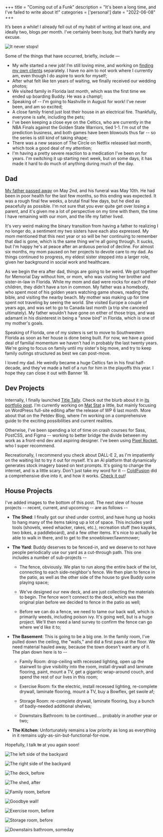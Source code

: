 +++
title = "Coming out of a Funk"
description = "It's been a long time, and I've failed to write about it!"
categories = ['personal']
date = "2022-06-08"
+++

It’s been a while! I already fell out of my habit of writing at least one, and ideally two, blogs per month. I’ve certainly been busy, but that’s hardly any excuse. 

<!--more-->

![It never stops!](https://images.pexels.com/photos/270949/pexels-photo-270949.jpeg?auto=compress&cs=tinysrgb&w=1260&h=750&dpr=2 'It never stops!')

Some of the things that have occurred, briefly, include —

* My wife started a new job! I’m still loving mine, and working on [finding my own clients](https://petrin.dev) separately. I have no aim to not work where I currently am, even though I do aspire to work for myself;
* After what felt like ten years of waiting, we finally received our wedding photos;
* We visited family in Florida last month, which was the first time we ended up boarding Buddy. He was a champ!;
* Speaking of -- I'm going to Nashville in August for work! I've never been, and am so excited;
* A close family friend just lost their house in an electrical fire. Thankfully, everyone is safe, including the pets;
* I've been keeping a close eye on the Celtics, who are currently in the NBA Finals against the Golden State Warriors, tied 1-1. I'm out of the prediction business, and both games have been blowouts thus far -- so the series is still kind of taking shape;
* There was a new season of The Circle on Netflix released last month, which took a good deal of my attention;
* I'm having a pretty severe reaction to a medication I've been on for years. I'm switching it up starting next week, but on some days, it has made it hard to do much of anything during much of the day.

## Dad

[My father passed away](https://www.providencejournal.com/obituaries/ppvp0205962) on May 2nd, and his funeral was May 10th. He had been in poor health for the last few months, so this ending was expected. It was a rough final few weeks, a brutal final few days, but he died as peacefully as possible. I'm not sure that you ever quite get over losing a parent, and it's given me a lot of perspective on my time with them, the time I have remaining with our mom, and the life my father lived.

It's very weird making the binary transition from having a father to realizing I no longer do, a sentiment my two sisters have each also expressed. My mom mentioned that this next year or so will be her continuing to remember that dad is gone, which is the same thing we're all going through. It sucks, but I'm happy he's at peace after an arduous period of decline. For almost six months, my mom paused on her projects to devote care to my dad. As things continued to progress, my eldest sister stepped into a larger role, given her background in social work and healthcare.

As we begin the era after dad, things are going to be weird. We got together for Memorial Day without him, or mom, who was visiting her brother and sister-in-law in Florida. While my mom and dad were rocks for each of their children, they didn't have a ton in common. My father was a homebody, who spent most of his golden years watching game shows, reading the bible, and visiting the nearby beach. My mother was making up for time spent not traveling by seeing the world. She visited Europe a couple of years ago, and was set to go to Canada last month (a trip she canceled ultimately). My father wouldn't have gone on either of those trips, and was adamant in his disinterest in being a "snow bird" in Florida, which is one of my mother's goals.

Speaking of Florida, one of my sisters is set to move to Southwestern Florida as soon as her house is done being built. For now, we have a good deal of familial momentum we haven't had in probably the last twenty years. We're going to focus on family until my sister's big move, and try to keep family outings structured as best we can post-move.

I loved my dad. He weirdly became a huge Celtics fan in his final half-decade, and they've made a hell of a run for him in the playoffs this year. I hope they can close it out with Banner 18.

## Dev Projects

Internally, I finally launched [Title Tally](https://titlely.netlify.app/). Check out the blurb about it in [its portfolio post](https://petr.in/portfolio/title-tally/). I'm currently working on [Mat Stat](https://petr.in/portfolio/mat-stat/) a little, but mainly focusing on WordPress full-site editing after the release of WP 6 last month. More about that on the Petdev Blog, where I'm working on a comprehensive guide to the exciting possibilities and current realities.

Otherwise, I've been spending a lot of time on crash courses for Sass, PostCSS, and Figma -- working to better bridge the divide between my work as a front-end dev and aspiring designer. I've been using [Pixel Rocket](https://www.youtube.com/channel/UCn07jnZoflIMSdGWUkRqzsQ), who I super recommend.

Recreationally, I recommend you check about DALL-E 2, as I'm impatiently on the waiting list to try it out for myself. It's an AI platform that dynamically generates stock imagery based on text prompts. It's going to change the internet, and is a little scary. Don't just take my word for it -- [ColdFusion](https://www.youtube.com/channel/UC4QZ_LsYcvcq7qOsOhpAX4A) did a comprehensive dive into it, and how it works. [Check it out](https://www.youtube.com/watch?v=U1cF9QCu1rQ)!

## House Projects

I've added images to the bottom of this post. The next slew of house projects -- recent, current, and upcoming -- are as follows --

* **The Shed**: I finally got our shed under control, and have hung up hooks to hang many of the items taking up a lot of space. This includes yard tools (shovels, weed whacker, rakes, etc.), recreation stuff (two kayaks, two bikes, a paddleboard), and a few other items. It's nice to actually be able to walk in there, and to get to the snowblower/lawnmower;

* **The Yard**: Buddy deserves to be fenced-in, and we deserve to not have people periodically use our yard as a cut-through path. This one includes a number of sub-projects --
    * The fence, obviously. We plan to run along the entire back of the lot, connecting to each side-neighbor's fence. We then plan to fence in the patio, as well as the other side of the house to give Buddy some playing space;

    * We've designed our new deck, and are just collecting the materials to begin. The fence won't connect to the deck, which was the original plan before we decided to fence in the patio as well;

    * Before we can do a fence, we need to tame our back wall, which is primarily weeds, including poison ivy. It's going well, but is a huge project. We'll then need a land survey to confirm the fence can go where we'd like it to;

* **The Basement**: This is going to be a big one. In the family room, I've pulled down the ceiling, the "walls," and did a first pass at the floor. We need material hauled away, because the town doesn't want any of it. The plan down here is to --

    * Family Room: drop-ceiling with recessed lighting, open up the stairwell to give visibility into the room, install drywall and laminate flooring, paint, mount a TV, get a gigantic wrap-around couch, and spend the rest of our lives in this room;

    * Exercise Room: fix the electric, install recessed lighting, re-complete drywall, laminate flooring, mount a TV, buy a Bowflex, get swole af;

    * Storage Room: re-complete drywall, laminate flooring, buy a bunch of badly-needed additional shelves;

    * Downstairs Bathroom: to be continued.... probably in another year or two;

* **The Kitchen**: Unfortunately remains a low priority as long as everything in it remains ugly-as-sin-but-functional-for-now.

Hopefully, I talk <s>to</s> at you again soon!

![The left side of the backyard](/house-projects/backyard-left-before.jpg 'The left side of the backyard')

![The right side of the backyard](/house-projects/backyard-right-before.jpg 'The right side of the backyard')

![The deck, before](/house-projects/the-deck-before.jpg 'The deck, before')

![The shed, after](/house-projects/the-shed-after.jpg 'The shed, after')

![Family room, before](/house-projects/family-room-before.jpg 'Family room, before')

![Goodbye wall!](/house-projects/goodbye-wall-before.jpg 'Goodbye wall!')

![Exercise room, before](/house-projects/exercise-room-before.jpg 'Exercise room, before')

![Storage room, before](/house-projects/storage-room-before.jpg 'Storage room, before')

![Downstairs bathroom, someday](/house-projects/downstairs-bathroom-before.jpg 'Downstairs bathroom, someday')